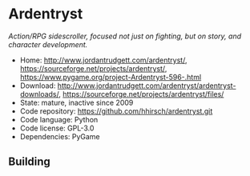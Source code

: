 # Ardentryst

_Action/RPG sidescroller, focused not just on fighting, but on story, and character development._

- Home: http://www.jordantrudgett.com/ardentryst/, https://sourceforge.net/projects/ardentryst/, https://www.pygame.org/project-Ardentryst-596-.html
- Download: http://www.jordantrudgett.com/ardentryst/ardentryst-downloads/, https://sourceforge.net/projects/ardentryst/files/
- State: mature, inactive since 2009
- Code repository: https://github.com/hhirsch/ardentryst.git
- Code language: Python
- Code license: GPL-3.0
- Dependencies: PyGame

## Building

